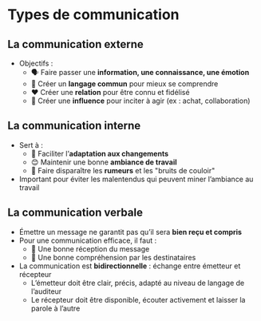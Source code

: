 # Types de communication

## **La communication externe**

- Objectifs :
  - 🗣️ Faire passer une **information, une connaissance, une émotion**
  - 🤝 Créer un **langage commun** pour mieux se comprendre
  - ❤️ Créer une **relation** pour être connu et fidélisé
  - 🔄 Créer une **influence** pour inciter à agir (ex : achat, collaboration)



## **La communication interne**

- Sert à :
  - 🔄 Faciliter l’**adaptation aux changements**
  - 😊 Maintenir une bonne **ambiance de travail**
  - 🛑 Faire disparaître les **rumeurs** et les "bruits de couloir"
- Important pour éviter les malentendus qui peuvent miner l’ambiance au travail



## **La communication verbale**

- Émettre un message ne garantit pas qu’il sera **bien reçu et compris**
- Pour une communication efficace, il faut :
  - 📡 Une bonne réception du message
  - 🧠 Une bonne compréhension par les destinataires
- La communication est **bidirectionnelle** : échange entre émetteur et récepteur
  - L’émetteur doit être clair, précis, adapté au niveau de langage de l’auditeur
  - Le récepteur doit être disponible, écouter activement et laisser la parole à l’autre

